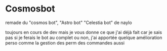 # Cosmosbot
remade du "cosmos bot", "Astro bot" "Celestia bot" de naylo

toujours en cours de dev mais je vous donne ce que j'ai déjà fait car je sais pas si je ferais le bot au complet ou non, j'ai apportée quelque amélioration perso comme la gestion des perm des commandes aussi
